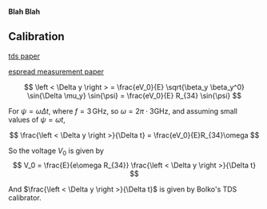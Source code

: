 **Blah Blah**


## Calibration ##

[tds paper](https://cds.cern.ch/record/556141/files/wpah116.pdf)

[espread measurement paper](https://journals.aps.org/prab/pdf/10.1103/PhysRevAccelBeams.24.064201)


$$
\left < \Delta y \right > = \frac{eV_0}{E} \sqrt{\beta_y \beta_y^0} \sin{\Delta \mu_y} \sin{\psi} = \frac{eV_0}{E} R_{34} \sin{\psi}
$$

For $\psi = \omega \Delta t$, where $f=3\,\mathrm{GHz}$, so $\omega=2\pi\cdot{}3\mathrm{GHz}$, and assuming small values of $\psi=\omega t$,

$$
\frac{\left < \Delta y \right >}{\Delta t} = \frac{eV_0}{E}R_{34}\omega
$$

So the voltage $V_0$ is given by
$$
V_0 = \frac{E}{e\omega R_{34}} \frac{\left < \Delta y \right >}{\Delta t} 
$$


And $\frac{\left < \Delta y \right >}{\Delta t}$ is given by Bolko's TDS calibrator.
